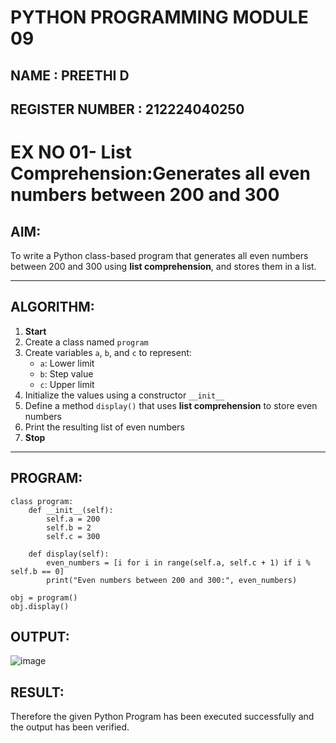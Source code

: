 # PYTHON PROGRAMMING MODULE 09
## NAME : PREETHI D 
## REGISTER NUMBER : 212224040250
# EX NO 01- List Comprehension:Generates all even numbers between 200 and 300
##  AIM:
To write a Python class-based program that generates all even numbers between 200 and 300 using **list comprehension**, and stores them in a list.

---

##  ALGORITHM:

1. **Start**
2. Create a class named `program`
3. Create variables `a`, `b`, and `c` to represent:
   - `a`: Lower limit
   - `b`: Step value
   - `c`: Upper limit
4. Initialize the values using a constructor `__init__`
5. Define a method `display()` that uses **list comprehension** to store even numbers
6. Print the resulting list of even numbers
7. **Stop**

---

##  PROGRAM:
```
class program:
    def __init__(self):
        self.a = 200
        self.b = 2
        self.c = 300

    def display(self):
        even_numbers = [i for i in range(self.a, self.c + 1) if i % self.b == 0]
        print("Even numbers between 200 and 300:", even_numbers)

obj = program()
obj.display()

```

## OUTPUT:
![image](https://github.com/user-attachments/assets/2789e67d-8803-4ef0-b12e-edf0d05b4d5a)

## RESULT:
Therefore the given Python Program has been executed successfully and the output has been verified.
